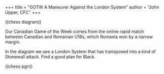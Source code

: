 +++
title = "GOTW A Maneuver Against the London System"
author = "John Upper, CFC"
+++

((chess diagram))

Our Canadian Game of the Week comes from the online rapid match between
Canadian and Romanian U18s, which Romania won by a narrow margin.

In the diagram we see a London System that has transposed into a kind of Stonewall attack.
Find a good plan for Black.

((chess pgn))



